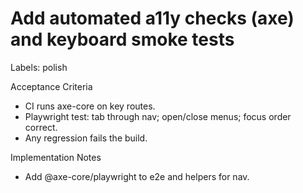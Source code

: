 # Add automated a11y checks (axe) and keyboard smoke tests

Labels: polish

Acceptance Criteria
- CI runs axe-core on key routes.
- Playwright test: tab through nav; open/close menus; focus order correct.
- Any regression fails the build.

Implementation Notes
- Add @axe-core/playwright to e2e and helpers for nav.
